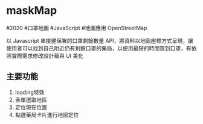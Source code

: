 # maskMap
#2020 #口罩地圖 #JavaScript #地圖應用 OpenStreetMap 

<p>
以 Javascript 串接健保署的口罩剩餘數量 API，將資料以地圖座標方式呈現，讓使用者可以找到自己附近仍有剩餘口罩的藥局，以便用最短的時間買到口罩，有依照實際需求修改設計稿與 UI 美化
</p>

## 主要功能

1. loading特效
2. 表單選取地區
3. 定位現在位置
4. 點選藥局卡片進行地圖定位
